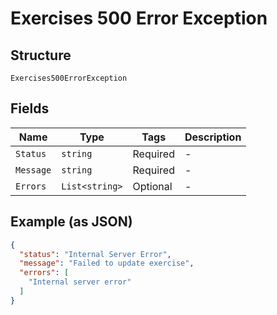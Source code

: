 
# Exercises 500 Error Exception

## Structure

`Exercises500ErrorException`

## Fields

| Name | Type | Tags | Description |
|  --- | --- | --- | --- |
| `Status` | `string` | Required | - |
| `Message` | `string` | Required | - |
| `Errors` | `List<string>` | Optional | - |

## Example (as JSON)

```json
{
  "status": "Internal Server Error",
  "message": "Failed to update exercise",
  "errors": [
    "Internal server error"
  ]
}
```

